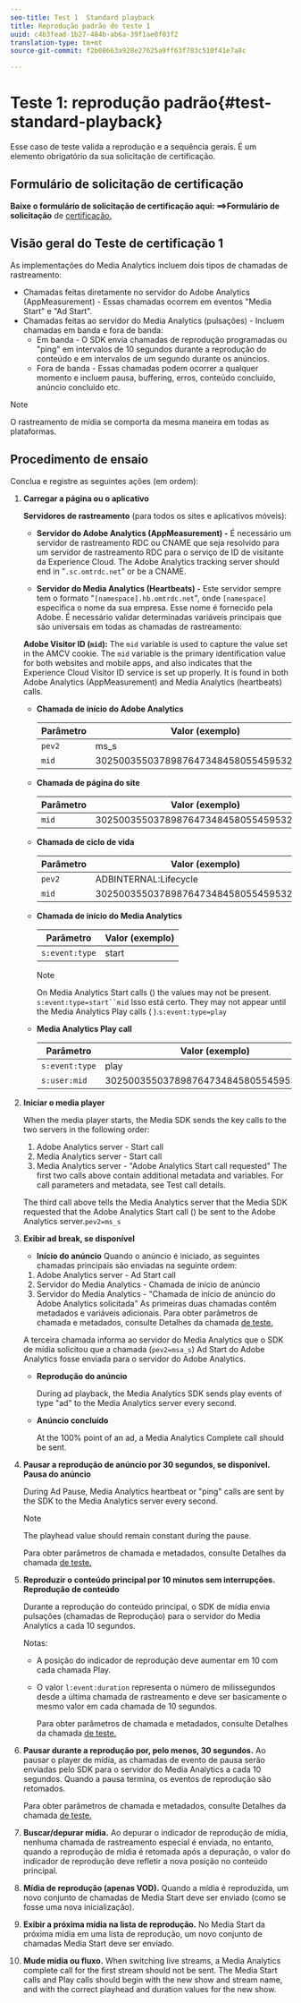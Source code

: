 ```yaml
---
seo-title: Test 1  Standard playback
title: Reprodução padrão do teste 1
uuid: c4b3fead-1b27-484b-ab6a-39f1ae0f03f2
translation-type: tm+mt
source-git-commit: f2b08663a928e27625a9ff63f783c510f41e7a8c

---
```



# Teste 1: reprodução padrão{#test-standard-playback}

Esse caso de teste valida a reprodução e a sequência gerais. É um elemento obrigatório da sua solicitação de certificação.

## Formulário de solicitação de certificação

**Baixe o formulário de solicitação de certificação aqui: ==&gt;Formulário de solicitação** de [certificação.](cert_req_form.docx)

## Visão geral do Teste de certificação 1

As implementações do Media Analytics incluem dois tipos de chamadas de rastreamento:
* Chamadas feitas diretamente no servidor do Adobe Analytics (AppMeasurement) - Essas chamadas ocorrem em eventos "Media Start" e "Ad Start".
* Chamadas feitas ao servidor do Media Analytics (pulsações) - Incluem chamadas em banda e fora de banda:
   * Em banda - O SDK envia chamadas de reprodução programadas ou "ping" em intervalos de 10 segundos durante a reprodução do conteúdo e em intervalos de um segundo durante os anúncios.
   * Fora de banda - Essas chamadas podem ocorrer a qualquer momento e incluem pausa, buffering, erros, conteúdo concluído, anúncio concluído etc.

>[!NOTE]
>O rastreamento de mídia se comporta da mesma maneira em todas as plataformas.

## Procedimento de ensaio

Conclua e registre as seguintes ações (em ordem):

1. **Carregar a página ou o aplicativo**

   **Servidores de rastreamento** (para todos os sites e aplicativos móveis):

   * **Servidor do Adobe Analytics (AppMeasurement) -** É necessário um servidor de rastreamento RDC ou CNAME que seja resolvido para um servidor de rastreamento RDC para o serviço de ID de visitante da Experience Cloud. The Adobe Analytics tracking server should end in "`.sc.omtrdc.net`" or be a CNAME.

   * **Servidor do Media Analytics (Heartbeats) -** Este servidor sempre tem o formato "`[namespace].hb.omtrdc.net`", onde `[namespace]` especifica o nome da sua empresa. Esse nome é fornecido pela Adobe.
   É necessário validar determinadas variáveis principais que são universais em todas as chamadas de rastreamento:

   **Adobe Visitor ID (`mid`):** The `mid` variable is used to capture the value set in the AMCV cookie. The `mid` variable is the primary identification value for both websites and mobile apps, and also indicates that the Experience Cloud Visitor ID service is set up properly. It is found in both Adobe Analytics (AppMeasurement) and Media Analytics (heartbeats) calls.

   * **Chamada de início do Adobe Analytics**

      | Parâmetro | Valor (exemplo) |
      |---|---|
      | `pev2` | ms_s |
      | `mid` | 30250035503789876473484580554595324209 |

   * **Chamada de página do site**

      | Parâmetro | Valor (exemplo) |
      |---|---|
      | `mid` | 30250035503789876473484580554595324209 |

   * **Chamada de ciclo de vida**

      | Parâmetro | Valor (exemplo) |
      |---|---|
      | `pev2` | ADBINTERNAL:Lifecycle |
      | `mid` | 30250035503789876473484580554595324209 |

   * **Chamada de início do Media Analytics**

      | Parâmetro | Valor (exemplo) |
      |---|---|
      | `s:event:type` | start |

      >[!NOTE]
      >
      >On Media Analytics Start calls () the  values may not be present. `s:event:type=start``mid` Isso está certo. They may not appear until the Media Analytics Play calls ( ).`s:event:type=play`

   * **Media Analytics Play call**

      | Parâmetro | Valor (exemplo) |
      |---|---|
      | `s:event:type` | play |
      | `s:user:mid` | 30250035503789876473484580554595324209 |


1. **Iniciar o media player**

   When the media player starts, the Media SDK sends the key calls to the two servers in the following order:

   1. Adobe Analytics server - Start call
   1. Media Analytics server - Start call
   1. Media Analytics server - "Adobe Analytics Start call requested"
   The first two calls above contain additional metadata and variables. For call parameters and metadata, see Test call details.[](/help/sdk-implement/validation/test-call-details.md#start-the-media-player)

   The third call above tells the Media Analytics server that the Media SDK requested that the Adobe Analytics Start call () be sent to the Adobe Analytics server.`pev2=ms_s`

1. **Exibir ad break, se disponível**

   * **Início do anúncio**
   Quando o anúncio é iniciado, as seguintes chamadas principais são enviadas na seguinte ordem:

   1. Adobe Analytics server - Ad Start call
   1. Servidor do Media Analytics - Chamada de início de anúncio
   1. Servidor do Media Analytics - "Chamada de início de anúncio do Adobe Analytics solicitada"
   As primeiras duas chamadas contêm metadados e variáveis adicionais. Para obter parâmetros de chamada e metadados, consulte Detalhes da chamada [de teste.](/help/sdk-implement/validation/test-call-details.md#view-ad-playback)

   A terceira chamada informa ao servidor do Media Analytics que o SDK de mídia solicitou que a chamada (`pev2=msa_s`) Ad Start do Adobe Analytics fosse enviada para o servidor do Adobe Analytics.

   * **Reprodução do anúncio**

      During ad playback, the Media Analytics SDK sends play events of type "ad" to the Media Analytics server every second.

   * **Anúncio concluído**

      At the 100% point of an ad, a Media Analytics Complete call should be sent.



1. **Pausar a reprodução de anúncio por 30 segundos, se disponível.**  **Pausa do anúncio**

   During Ad Pause, Media Analytics heartbeat or "ping" calls are sent by the SDK to the Media Analytics server every second.

   >[!NOTE]
   >
   >The playhead value should remain constant during the pause.

   Para obter parâmetros de chamada e metadados, consulte Detalhes da chamada [de teste.](/help/sdk-implement/validation/test-call-details.md#ma-ad-pause-call)

1. **Reproduzir o conteúdo principal por 10 minutos sem interrupções.**  **Reprodução de conteúdo**

   Durante a reprodução do conteúdo principal, o SDK de mídia envia pulsações (chamadas de Reprodução) para o servidor do Media Analytics a cada 10 segundos.

   Notas:

   * A posição do indicador de reprodução deve aumentar em 10 com cada chamada Play.
   * O valor `l:event:duration` representa o número de milissegundos desde a última chamada de rastreamento e deve ser basicamente o mesmo valor em cada chamada de 10 segundos.

      Para obter parâmetros de chamada e metadados, consulte Detalhes da chamada [de teste.](/help/sdk-implement/validation/test-call-details.md#play-main-content)

1. **Pausar durante a reprodução por, pelo menos, 30 segundos.** Ao pausar o player de mídia, as chamadas de evento de pausa serão enviadas pelo SDK para o servidor do Media Analytics a cada 10 segundos. Quando a pausa termina, os eventos de reprodução são retomados.

   Para obter parâmetros de chamada e metadados, consulte Detalhes da chamada [de teste.](/help/sdk-implement/validation/test-call-details.md#pause-main-content)

1. **Buscar/depurar mídia.** Ao depurar o indicador de reprodução de mídia, nenhuma chamada de rastreamento especial é enviada, no entanto, quando a reprodução de mídia é retomada após a depuração, o valor do indicador de reprodução deve refletir a nova posição no conteúdo principal.

1. **Mídia de reprodução (apenas VOD).** Quando a mídia é reproduzida, um novo conjunto de chamadas de Media Start deve ser enviado (como se fosse uma nova inicialização).

1. **Exibir a próxima mídia na lista de reprodução.** No Media Start da próxima mídia em uma lista de reprodução, um novo conjunto de chamadas Media Start deve ser enviado.

1. **Mude mídia ou fluxo.** When switching live streams, a Media Analytics complete call for the first stream should not be sent. The Media Start calls and Play calls should begin with the new show and stream name, and with the correct playhead and duration values for the new show.

